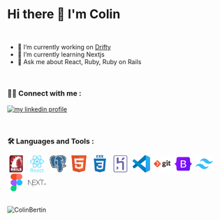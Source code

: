 <h1> Hi there 👋 I'm Colin </h1>
<br />


- 🔭 I’m currently working on <a href="https://github.com/ColinBertin/drifty" target="_blank">Drifty</a>
- 🌱 I’m currently learning Nextjs
- 💬 Ask me about React, Ruby, Ruby on Rails
<br />


### :man_technologist: Connect with me :
<p align="left">
  <a href="https://www.linkedin.com/in/colinbertin" target="blank" style="top:-5px"><img align="center" src="https://raw.githubusercontent.com/rahuldkjain/github-profile-readme-generator/master/src/images/icons/Social/linked-in-alt.svg" alt="my linkedin profile" height="30" width="40" /></a>
  <!-- <a href="https://www.colinbertin.com" target="blank"><img align="center" src="https://colinbertin.com/static/media/cb.46f638156ab5d8321fde.png" alt="my porfolio" height="50" width="50" /></a> -->
</p>
<br />



### :hammer_and_wrench: Languages and Tools :
<div>
  <img src="https://github.com/devicons/devicon/blob/master/icons/rails/rails-original-wordmark.svg" title="rails"  alt="rails" width="40" height="40"/>&nbsp;
  <img src="https://github.com/devicons/devicon/blob/master/icons/react/react-original-wordmark.svg" title="React" alt="React" width="40" height="40"/>&nbsp;
  <img src="https://github.com/devicons/devicon/blob/master/icons/postgresql/postgresql-original.svg" title="postgresql" alt="postgresql" width="40" height="40"/>&nbsp;
  <img src="https://github.com/devicons/devicon/blob/master/icons/html5/html5-original.svg" title="HTML5" alt="HTML" width="40" height="40"/>&nbsp;
  <img src="https://github.com/devicons/devicon/blob/master/icons/css3/css3-plain-wordmark.svg"  title="CSS3" alt="CSS" width="40" height="40"/>&nbsp;
  <img src="https://github.com/devicons/devicon/blob/master/icons/heroku/heroku-original.svg" title="Heroku" alt="Heroku" width="40" height="40"/>&nbsp;
  <img src="https://github.com/devicons/devicon/blob/master/icons/vscode/vscode-original.svg" title="VS" alt="VS" width="40" height="40"/>&nbsp;
  <img src="https://github.com/devicons/devicon/blob/master/icons/git/git-original-wordmark.svg" title="Git" alt="Git" width="40" height="40"/>&nbsp;
  <img src="https://github.com/devicons/devicon/blob/master/icons/bootstrap/bootstrap-original.svg" title="Bootstrap" alt="Bootstrap" width="40" height="40"/>&nbsp;
  <img src="https://github.com/devicons/devicon/blob/master/icons/tailwindcss/tailwindcss-plain.svg" title="tailwindcss" alt="tailwindcss" width="40" height="40"/>&nbsp;
  <img src="https://github.com/devicons/devicon/blob/master/icons/figma/figma-original.svg" title="Figma" alt="figma" width="40" height="40"/>&nbsp;
  <img src="https://github.com/devicons/devicon/blob/master/icons/nextjs/nextjs-original-wordmark.svg" title="Nextjs" alt="nextjs" width="40" height="40"/>&nbsp;
</div>

<br />

<p><img align="left" src="https://github-readme-stats.vercel.app/api/top-langs?username=ColinBertin&show_icons=true&locale=en&layout=compact" alt="ColinBertin" /></p>
